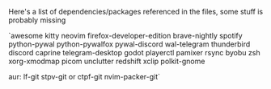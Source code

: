 Here's a list of dependencies/packages referenced in the files, some stuff is probably missing

`awesome
kitty
neovim
firefox-developer-edition
brave-nightly
spotify
python-pywal
python-pywalfox
pywal-discord
wal-telegram
thunderbird
discord
caprine
telegram-desktop
godot
playerctl
pamixer
rsync
byobu
zsh
xorg-xmodmap
picom
unclutter
redshift
xclip
polkit-gnome

aur:
lf-git
stpv-git or ctpf-git
nvim-packer-git`
